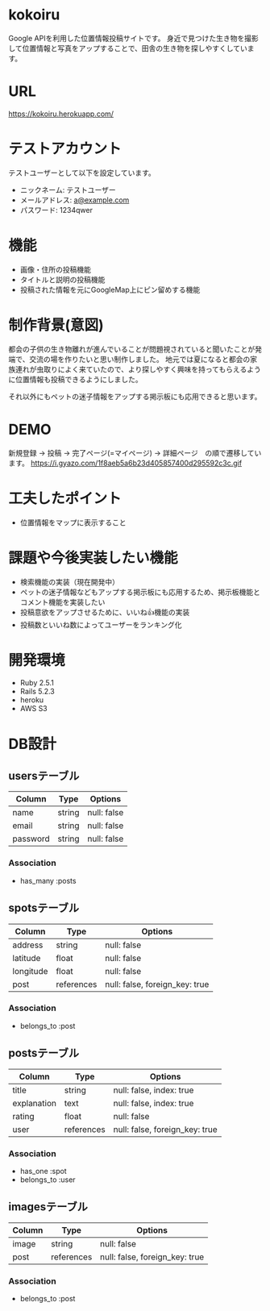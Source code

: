 # **kokoiru**
Google APIを利用した位置情報投稿サイトです。
身近で見つけた生き物を撮影して位置情報と写真をアップすることで、田舎の生き物を探しやすくしています。

# URL
https://kokoiru.herokuapp.com/

# テストアカウント
テストユーザーとして以下を設定しています。
- ニックネーム:   テストユーザー
- メールアドレス:  a@example.com
- パスワード:     1234qwer

# 機能
- 画像・住所の投稿機能
- タイトルと説明の投稿機能
- 投稿された情報を元にGoogleMap上にピン留めする機能

# 制作背景(意図)
都会の子供の生き物離れが進んでいることが問題視されていると聞いたことが発端で、交流の場を作りたいと思い制作しました。
地元では夏になると都会の家族連れが虫取りによく来ていたので、より探しやすく興味を持ってもらえるように位置情報も投稿できるようにしました。

それ以外にもペットの迷子情報をアップする掲示板にも応用できると思います。

# DEMO
新規登録 → 投稿 → 完了ページ(=マイページ) → 詳細ページ　の順で遷移しています。
https://i.gyazo.com/1f8aeb5a6b23d405857400d295592c3c.gif

# 工夫したポイント
- 位置情報をマップに表示すること

# 課題や今後実装したい機能
- 検索機能の実装（現在開発中）
- ペットの迷子情報などもアップする掲示板にも応用するため、掲示板機能とコメント機能を実装したい
- 投稿意欲をアップさせるために、いいね👍機能の実装
- 投稿数といいね数によってユーザーをランキング化


# 開発環境
- Ruby 2.5.1
- Rails 5.2.3
- heroku
- AWS S3

# DB設計

## usersテーブル
|Column|Type|Options|
|------|----|-------|
|name|string|null: false|
|email|string|null: false|
|password|string|null: false|

### Association
- has_many :posts

## spotsテーブル
|Column|Type|Options|
|------|----|-------|
|address|string|null: false|
|latitude|float|null: false|
|longitude|float|null: false|
|post|references|null: false, foreign_key: true|

### Association
- belongs_to :post

## postsテーブル
|Column|Type|Options|
|------|----|-------|
|title|string|null: false, index: true|
|explanation|text|null: false, index: true|
|rating|float|null: false|
|user|references|null: false, foreign_key: true|

### Association
- has_one :spot
- belongs_to :user

## imagesテーブル
|Column|Type|Options|
|------|----|-------|
|image|string|null: false|
|post|references|null: false, foreign_key: true|

### Association
- belongs_to :post